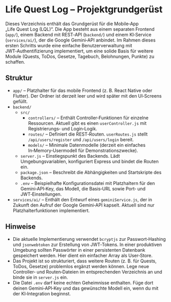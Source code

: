 # Life Quest Log – Projektgrundgerüst

Dieses Verzeichnis enthält das Grundgerüst für die Mobile‑App „Life Quest Log (LQL)“.  Die App besteht aus einem separaten Frontend (`app/`), einem Backend mit REST‑API (`backend/`) und einem KI‑Service (`services/ai/`), der die Google Gemini‑API anbindet.  Im Rahmen dieses ersten Schritts wurde eine einfache Benutzerverwaltung mit JWT‑Authentifizierung implementiert, um eine solide Basis für weitere Module (Quests, ToDos, Gesetze, Tagebuch, Belohnungen, Punkte) zu schaffen.

## Struktur

- `app/` – Platzhalter für das mobile Frontend (z. B. React Native oder Flutter).  Der Ordner ist derzeit leer und wird später mit den UI‑Screens gefüllt.
- `backend/`
  - `src/`
    - `controllers/` – Enthält Controller‑Funktionen für einzelne Ressourcen.  Aktuell gibt es einen `userController.js` mit Registrierungs‑ und Login‑Logik.
    - `routes/` – Definiert die REST‑Routen.  `userRoutes.js` stellt `/api/users/register` und `/api/users/login` bereit.
    - `models/` – Minimale Datenmodelle (derzeit ein einfaches In‑Memory‑Usermodell für Demonstrationszwecke).
  - `server.js` – Einstiegspunkt des Backends.  Lädt Umgebungsvariablen, konfiguriert Express und bindet die Routen ein.
  - `package.json` – Beschreibt die Abhängigkeiten und Startskripte des Backends.
  - `.env` – Beispielhafte Konfigurationsdatei mit Platzhaltern für den Gemini‑API‑Key, das Modell, die Basis‑URL sowie Port‑ und JWT‑Einstellungen.
- `services/ai/` – Enthält den Entwurf eines `geminiService.js`, der in Zukunft den Aufruf der Google Gemini‑API kapselt.  Aktuell sind nur Platzhalterfunktionen implementiert.

## Hinweise

* Die aktuelle Implementierung verwendet `bcryptjs` zur Passwort‑Hashing und `jsonwebtoken` zur Erstellung von JWT‑Tokens.  In einer produktiven Umgebung sollten Passwörter in einer persistenten Datenbank gespeichert werden.  Hier dient ein einfacher Array als User‑Store.
* Das Projekt ist so strukturiert, dass weitere Routen (z. B. für Quests, ToDos, Gesetze) problemlos ergänzt werden können.  Lege neue Controller‑ und Routen‑Dateien im entsprechenden Verzeichnis an und binde sie in `server.js` ein.
* Die Datei `.env` darf keine echten Geheimnisse enthalten.  Füge dort deinen Gemini‑API‑Key und das gewünschte Modell ein, wenn du mit der KI‑Integration beginnst.